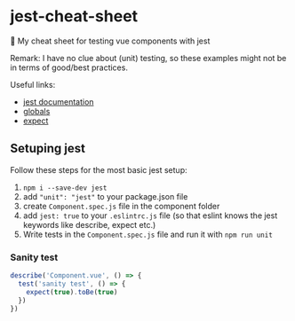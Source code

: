 # jest-cheat-sheet
:microscope: My cheat sheet for testing vue components with jest

Remark: I have no clue about (unit) testing, so these examples might not be in terms of good/best practices. 

Useful links: 
* [jest documentation](https://jestjs.io/docs/en/getting-started)
* [globals](https://jestjs.io/docs/en/api)
* [expect](https://jestjs.io/docs/en/expect)

## Setuping jest 
Follow these steps for the most basic jest setup:
1. ```npm i --save-dev jest```
2. add ```"unit": "jest"``` to your package.json file
3. create ```Component.spec.js``` file in the component folder
4. add ```jest: true``` to your ```.eslintrc.js``` file (so that eslint knows the jest keywords like describe, expect etc.)
5. Write tests in the ```Component.spec.js``` file and run it with ```npm run unit```

### Sanity test
```javascript
describe('Component.vue', () => {
  test('sanity test', () => {
    expect(true).toBe(true)
  })
})
```
